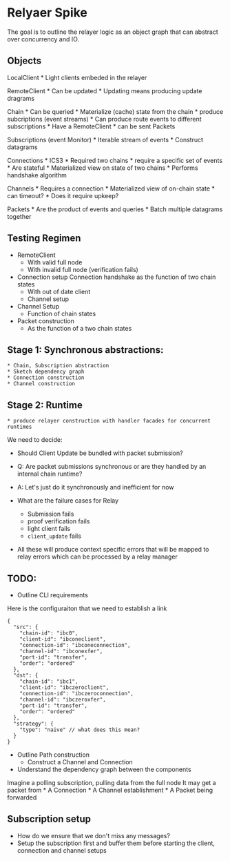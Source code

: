 Relyaer Spike
=============

The goal is to outline the relayer logic as an object graph that can
abstract over concurrency and IO.

## Objects

LocalClient
    * Light clients embeded in the relayer

RemoteClient
    * Can be updated
        * Updating means producing update dragrams

Chain
    * Can be queried
    * Materialize (cache) state from the chain
    * produce subcriptions (event streams)
        * Can produce route events to different subscriptions
    * Have a RemoteClient 
    * can be sent Packets

Subscriptions (event Monitor)
    * Iterable stream of events
    * Construct datagrams 

Connections
    * ICS3
    * Required two chains
    * require a specific set of events
    * Are stateful
    * Materialized view on state of two chains
    * Performs handshake algorithm

Channels
    * Requires a connection
    * Materialized view of on-chain state
    * can timeout?
        * Does it require upkeep?

Packets
    * Are the product of events and queries
    * Batch multiple datagrams together

## Testing Regimen
* RemoteClient
    * With valid full node
    * With invalid full node (verification fails)
* Connection setup
    Connection handshake as the function of two chain states
    * With out of date client
    * Channel setup
* Channel Setup
    * Function of chain states
* Packet construction
    * As the function of a two chain states

## Stage 1: Synchronous abstractions:
    * Chain, Subscription abstraction
    * Sketch dependency graph
    * Connection construction
    * Channel construction

## Stage 2: Runtime
    * produce relayer construction with handler facades for concurrent runtimes


We need to decide:
* Should Client Update be bundled with packet submission?
* Q: Are packet submissions synchronous or are they handled by an internal
  chain runtime?
* A: Let's just do it synchronously and inefficient for now

* What are the failure cases for Relay
    * Submission fails
    * proof verification fails
    * light client fails
    * `client_update` fails
* All these will produce context specific errors that will be mapped to
  relay errors which can be processed by a relay manager

## TODO: 
* Outline CLI requirements

Here is the configuraiton that we need to establish a link
```
{
  "src": {
    "chain-id": "ibc0",
    "client-id": "ibconeclient",
    "connection-id": "ibconeconnection",
    "channel-id": "ibconexfer",
    "port-id": "transfer",
    "order": "ordered"
  },
  "dst": {
    "chain-id": "ibc1",
    "client-id": "ibczeroclient",
    "connection-id": "ibczeroconnection",
    "channel-id": "ibczeroxfer",
    "port-id": "transfer",
    "order": "ordered"
  },
  "strategy": {
    "type": "naive" // what does this mean?
  }
}
```

* Outline Path construction
    * Construct a Channel and Connection
* Understand the dependency graph between the components

Imagine a polling subscription, pulling data from the full node
It may get a packet from
    * A Connection
    * A Channel establishment
    * A Packet being forwarded

## Subscription setup
* How do we ensure that we don't miss any messages?
* Setup the subscription first and buffer them before starting the
  client, connection and channel setups
